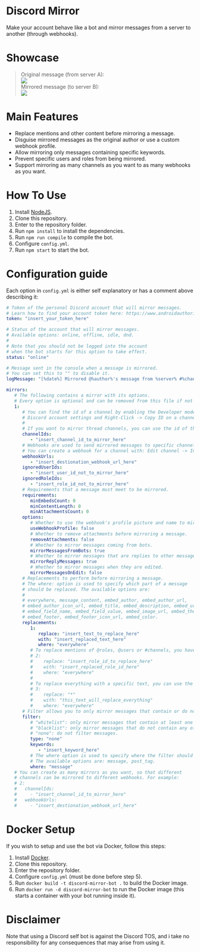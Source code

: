 # Discord Mirror
Make your account behave like a bot and mirror messages from a server to another (through webhooks).

# Showcase

> Original message (from server A):\
![](https://i.imgur.com/ogelJ23.png)\
Mirrored message (to server B):\
![](https://i.imgur.com/C42OT64.png)

# Main Features

- Replace mentions and other content before mirroring a message.
- Disguise mirrored messages as the original author or use a custom webhook profile.
- Allow mirroring only messages containing specific keywords.
- Prevent specific users and roles from being mirrored.
- Support mirroring as many channels as you want to as many webhooks as you want.

# How To Use
1. Install [NodeJS](https://nodejs.org/en/download).
2. Clone this repository.
3. Enter to the repository folder.
4. Run `npm install` to install the dependencies.
5. Run `npm run compile` to compile the bot.
6. Configure `config.yml`.
7. Run `npm start` to start the bot.

# Configuration guide
Each option in `config.yml` is either self explanatory or has a comment above describing it:
```yml
# Token of the personal Discord account that will mirror messages.
# Learn how to find your account token here: https://www.androidauthority.com/get-discord-token-3149920/
token: "insert_your_token_here"

# Status of the account that will mirror messages.
# Available options: online, offline, idle, dnd.
#
# Note that you should not be logged into the account
# when the bot starts for this option to take effect.
status: "online"

# Message sent in the console when a message is mirrored.
# You can set this to "" to disable it.
logMessage: "[%date%] Mirrored @%author%'s message from %server% #%channel%."

mirrors:
   # The following contains a mirror with its options.
   # Every option is optional and can be removed from this file if not required.
   1:
      # You can find the id of a channel by enabling the Developer mode in your
      # Discord account settings and Right-Click -> Copy ID on a channel.
      #
      # If you want to mirror thread channels, you can use the id of the parent channel.
      channelIds:
         - "insert_channel_id_to_mirror_here"
      # Webhooks are used to send mirrored messages to specific channels.
      # You can create a webhook for a channel with: Edit channel -> Integrations -> Webhooks -> New webook.
      webhookUrls:
         - "insert_destionation_webhook_url_here"
      ignoredUserIds:
         - "insert_user_id_not_to_mirror_here"
      ignoredRoleIds:
         - "insert_role_id_not_to_mirror_here"
      # Requirements that a message must meet to be mirrored.
      requirements:
         minEmbedsCount: 0
         minContentLength: 0
         minAttachmentsCount: 0
      options:
         # Whether to use the webhook's profile picture and name to mirror messages.
         useWebhookProfile: false
         # Whether to remove attachments before mirroring a message.
         removeAttachments: false
         # Whether to mirror messages coming from bots.
         mirrorMessagesFromBots: true
         # Whether to mirror messages that are replies to other messages.
         mirrorReplyMessages: true
         # Whether to mirror messages when they are edited.
         mirrorMessagesOnEdit: false
      # Replacements to perform before mirroring a message.
      # The where: option is used to specify which part of a message
      # should be replaced. The available options are:
      #
      # everywhere, message_content, embed_author, embed_author_url,
      # embed_author_icon_url, embed_title, embed_description, embed_url,
      # embed_field_name, embed_field_value, embed_image_url, embed_thumbnail_url
      # embed_footer, embed_footer_icon_url, embed_color.
      replacements:
         1:
            replace: "insert_text_to_replace_here"
            with: "insert_replaced_text_here"
            where: "everywhere"
         # To replace mentions of @roles, @users or #channels, you have to replace their ids:
         # 2:
         #    replace: "insert_role_id_to_replace_here"
         #    with: "insert_replaced_role_id_here"
         #    where: "everywhere"
         #
         # To replace everything with a specific text, you can use the wildcard (*):
         # 3:
         #    replace: "*"
         #    with: "this_text_will_replace_everything"
         #    where: "everywhere"
      # Filter allows you to only mirror messages that contain or do not contain specific keywords.
      filter:
         # "whitelist": only mirror messages that contain at least one of the keywords.
         # "blacklist": only mirror messages that do not contain any of the keywords.
         # "none": do not filter messages.
         type: "none"
         keywords:
            - "insert_keyword_here"
         # The where option is used to specify where the filter should be applied.
         # The available options are: message, post_tag.
         where: "message"
   # You can create as many mirrors as you want, so that different
   # channels can be mirrored to different webhooks. For example:
   # 2:
   #   channelIds:
   #     - "insert_channel_id_to_mirror_here"
   #   webhookUrls:
   #     - "insert_destionation_webhook_url_here"
```

# Docker Setup
If you wish to setup and use the bot via Docker, follow this steps:

1. Install [Docker](https://docs.docker.com/get-docker/).
2. Clone this repository.
3. Enter the repository folder.
4. Configure `config.yml` (must be done before step 5).
5. Run `docker build -t discord-mirror-bot .` to build the Docker image.
6. Run `docker run -d discord-mirror-bot` to run the Docker image (this starts a container with your bot running inside it).

# Disclaimer

Note that using a Discord self bot is against the Discord TOS, and i take no responsibility for any consequences that may arise from using it.
